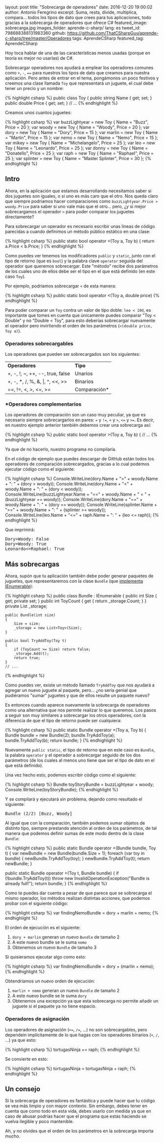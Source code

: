 layout: post
title: "Sobrecarga de operadores"
date: 2016-12-20 19:00:02
author: Antonio Feregrino
excerpt: Suma, resta, divide, multiplica, compara... todos los tipos de dato que crees para tus aplicaciones, todo gracias a la sobrecarga de operadores que ofrece C&#35;
featured_image: sobrecarga.jpg
images_folder: aprende-c-sharp/
lang: es
tweet_id: 798688388131983360
github: https://github.com/ThatCSharpGuy/aprende-c-sharp/tree/master/Operadores
tags: AprendeCSharp
featured_tag: AprendeCSharp

Hoy toca hablar de una de las características menos usadas (porque en teoría es mejor no usarlas) de C#. 

Sobrecargar operadores nos ayudará a emplear los operadores comunes como `+`, `-`, `==` para nuestros los tipos de dato que creamos para nuestra aplicación. Pero antes de entrar en el tema, pongámonos un poco festivos y creemos una clase llamada `Toy` que representará un juguete, el cual debe tener un precio y un nombre:

{% highlight csharp %}
public class Toy
{
    public string Name { get; set; }
    public double Price { get; set; }
    // ...
{% endhighlight %}  

Creamos unos cuantos juguetes:   

{% highlight csharp %}
var buzzLightyear = new Toy { Name = "Buzz", Price = 20 };
var woody = new Toy { Name = "Woody", Price = 20 };
var dory = new Toy { Name = "Dory", Price = 15 };
var marlin = new Toy { Name = "Marlin", Price = 15 };
var nemo = new Toy { Name = "Nemo", Price = 15 };
var mikey = new Toy { Name = "Michelangelo", Price = 25 };
var leo = new Toy { Name = "Leonardo", Price = 25 };
var donny = new Toy { Name = "Donatello", Price = 25 };
var raph = new Toy { Name = "Raphael", Price = 25 };
var splinter = new Toy { Name = "Master Splinter", Price = 30 };
{% endhighlight %}  

## Intro  

Ahora, en la aplicación que estamos desarrollando necesitamos saber si dos juguetes son iguales, o si uno es más caro que el otro. Nos queda claro que siempre podríamos hacer comparaciones como `buzzLightyear.Price > woody.Price` para saber si uno vale más que el otro... pero, ¿y si mejor sobrecargamos el operador `>` para poder comparar los juguetes directamente?

Para sobrecargar un operador es necesario escribir unas líneas de código parecidas a cuando definimos un método público estático en una clase:

{% highlight csharp %}
public static bool operator <(Toy a, Toy b)
{
    return a.Price < b.Price;
}
{% endhighlight %}  

Como puedes ver tenemos los modificadores `public` y `static`, junto con el tipo de retorno (que es `bool`) y la palabra clave `operator` seguida del operador que queremos sobrecargar. Este "método" recibe dos parámetros de los cuales uno de ellos debe ser el tipo en el que está definido (en este caso `Toy`).

Por ejemplo, podríamos sobrecargar `<` de esta manera: 

{% highlight csharp %}
public static bool operator <(Toy a, double price)
{% endhighlight %}  

Para poder comparar un `Toy` contra un valor de tipo doble: `leo < 10d`, es importante que tomes en cuenta que únicamente puedes comparar "Toy < Double" y no "Double < Toy", para esto deberías sobrecargar nuevamente el operador pero invirtiendo el orden de los parámetros (`<(double price, Toy a)`).

### Operadores sobrecargables  
Los operadores que pueden ser sobrecargados son los siguientes:  

<table>
    <tr>
        <td><b>Operadores</b></td>
        <td><b>Tipo</b></td>
    </tr>
    <tr>
        <td>+, -, !, ~, ++, --, true, false</td>
        <td>Unarios</td>
    </tr>
    <tr>
        <td>+, -, *, /, %, &amp;, |, ^, &lt;&lt;, &gt;&gt;</td>
        <td>Binarios</td>
    </tr>
    <tr>
        <td>==, !=, &lt;, &gt;, &lt;=, &gt;=</td>
        <td>Comparación*</td>
    </tr>
</table>

### *Operadores complementarios
Los operadores de comparación son un caso muy peculiar, ya que es necesario siempre sobrecargarlos en pares: `=` y `!=`, `<` y `>`, `<=` y `>=`. Es decir, en nuestro ejemplo anterior también debemos crear una sobrecarga así: 

{% highlight csharp %}
public static bool operator >(Toy a, Toy b)
{
    // ...
{% endhighlight %}   

Ya que de no hacerlo, nuestro programa no compilaría.

En el código de ejemplo que puedes descargar de GitHub están todos los operadores de comparación sobrecargados, gracias a lo cual podemos ejecutar código como el siguiente:

{% highlight csharp %}
Console.WriteLine(dory.Name + ">" + woody.Name + ": " + (dory > woody));
Console.WriteLine(dory.Name + "<" + woody.Name + ": " + (dory < woody));
Console.WriteLine(buzzLightyear.Name + "==" + woody.Name + " = " + (buzzLightyear == woody));
Console.WriteLine(dory.Name + "==" + woody.Name + ": " + (dory == woody));
Console.WriteLine(splinter.Name + ">=" + woody.Name + ": " + (splinter >= woody));
Console.WriteLine(leo.Name + "<=" + raph.Name + ": " + (leo <= raph));
{% endhighlight %}  

Que imprimirá: 

<pre>
Dory>Woody: False
Dory<Woody: True
Buzz==Woody = True
Dory==Woody: False
Master Splinter>=Woody: True
Leonardo<=Raphael: True
</pre>

## Más sobrecargas    
Ahora, supón que tu aplicación también debe poder generar paquetes de juguetes, que representaremos con la clase `Bundle` (que <a href="../yield-c-sharp">implementa IEnumerable</a>):  

{% highlight csharp %}
public class Bundle : IEnumerable<Toy>
{
    public int Size { get; private set; }
    public int ToyCount { get { return _storage.Count; } }
    private List<Toy> _storage;

    public Bundle(int size)
    {
        Size = size;
        _storage = new List<Toy>(Size);
    }

    public bool TryAddToy(Toy t)
    {
        if (ToyCount >= Size) return false;
        _storage.Add(t);
        return true;
    }
    // ...
{% endhighlight %}  

Como puedes ver, existe un método llamado `TryAddToy` que nos ayudará a agregar un nuevo juguete al paquete, pero... ¿no sería genial que pudiéramos "sumar" juguetes y que de ellos resulte un paquete nuevo?

Es entonces cuando aparece nuevamente la sobrecarga de operadores como una alternativa que nos permite realizar lo que queremos. Los pasos a seguir son muy similares a sobrecargar los otros operadores, con la diferencia de que el tipo de retorno puede ser cualquiera:  

{% highlight csharp %}
public static Bundle operator +(Toy a, Toy b)
{
    Bundle bundle = new Bundle(2);
    bundle.TryAddToy(a);
    bundle.TryAddToy(b);
    return bundle;
}
{% endhighlight %}  

Nuevamente `public static`, el tipo de retorno que en este caso es `Bundle`, la palabra `operator` y el operador a sobrecargar seguido de los dos parámetros (de los cuales al menos uno tiene que ser el tipo de dato en el que está definido).

Una vez hecho esto, podemos escribir código como el siguiente:  

{% highlight csharp %}
Bundle toyStoryBundle = buzzLightyear + woody;
Console.WriteLine(toyStoryBundle);
{% endhighlight %}  

Y se compilará y ejecutará sin problema, dejando como resultado el siguiente:  

<pre>
Bundle (2/2) [Buzz, Woody]
</pre>

Al igual que con la comparación, también podemos sumar objetos de distinto tipo, siempre prestando atención al orden de los parámetros, de tal manera que podemos definir sumas de este modo dentro de la clase `Bundle`:  

{% highlight csharp %}
public static Bundle operator +(Bundle bundle, Toy t)
{
    var newBundle = new Bundle(bundle.Size + 1);
    foreach (var toy in bundle)
    {
        newBundle.TryAddToy(toy);
    }
    newBundle.TryAddToy(t);
    return newBundle;
}

public static Bundle operator +(Toy t, Bundle bundle)
{
    if (!bundle.TryAddToy(t))
        throw new InvalidOperationException("Bundle is already full!");
    return bundle;
}
{% endhighlight %}  

Como te puedes dar cuenta a pesar de que parece que se sobrecarga el mismo operador, los métodos realizan distintas acciones, que podemos probar con el siguiente código:

{% highlight csharp %}
var findingNemoBundle = dory + marlin + nemo;
{% endhighlight %}  

El orden de ejecución es el siguiente:  

 1. `dory + marlin` generan un nuevo `Bundle` de tamaño 2
 2. A este nuevo bundle se le suma `nemo`
 3. Obtenemos un nuevo `Bundle` de tamaño 3

Si quisieramos ejecutar algo como esto:  

{% highlight csharp %}
var findingNemoBundle = dory + (marlin + nemo);
{% endhighlight %}  

Obtendríamos un nuevo orden de ejecución:  

 1. `marlin + nemo` generan un nuevo `Bundle` de tamaño 2
 2. A este nuevo bundle se le suma `dory`
 3. Obtenemos una excepción ya que esta sobrecarga no permite añadir un juguete si el paquete ya no tiene espacio.

### Operadores de asignación  
Los operadores de asignación (`+=`, `/=`, ...) no son sobrecargables, pero dependein implícitamente de lo que hagas con los operadores binarios (`+`, `/`, ...)
ya que esto:  

{% highlight csharp %}
tortugasNinja += raph;
{% endhighlight %}  

Se convierte en esto:  

{% highlight csharp %}
tortugasNinja = tortugasNinja + raph;
{% endhighlight %}  

## Un consejo  
Sí la sobrecarga de operadores es fantástica y puede hacer que tu código se vea más limpio y con mayor contexto. Sin embargo, debes tener en cuenta que como todo en esta vida, debes usarlo con medida ya que en caso de abusar podrías hacer que el programa que estás haciendo se vuelva ilegible y poco mantenible.  

Ah, y no olvides que el orden de los parámetros en la sobrecarga importa mucho.  

